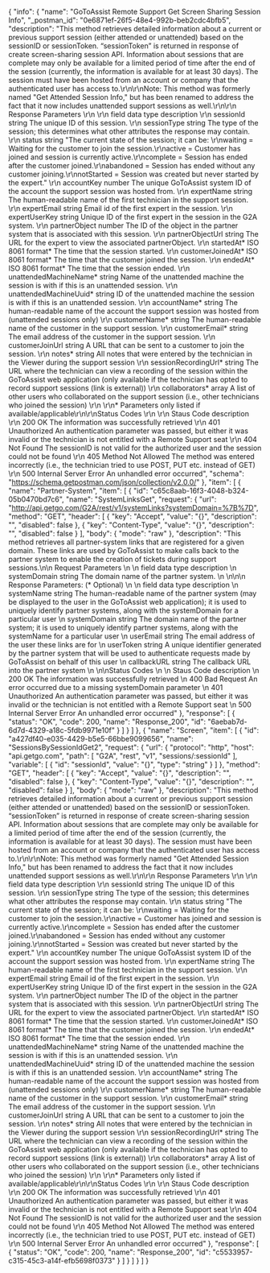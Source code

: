 {
  "info": {
    "name": "GoToAssist Remote Support Get Screen Sharing Session Info",
    "_postman_id": "0e6871ef-26f5-48e4-992b-beb2cdc4bfb5",
    "description": "This method retrieves detailed information about a current or previous support session (either attended or unattended) based on the sessionID or sessionToken. “sessionToken” is returned in response of create screen-sharing session API. Information about sessions that are complete may only be available for a limited period of time after the end of the session (currently, the information is available for at least 30 days). The session must have been hosted from an account or company that the authenticated user has access to.\r\n\r\nNote: This method was formerly named \"Get Attended Session Info,\" but has been renamed to address the fact that it now includes unattended support sessions as well.\r\n\r\n  Response Parameters                    \r\n                      \r\n    field        data type      description    \r\n    sessionId        string      The unique ID of this session.    \r\n    sessionType        string      The type of the session; this determines what other attributes the response may contain.    \r\n    status        string      \"The current state of the session; it can be: \r\nwaiting = Waiting for the customer to join the session.\r\nactive = Customer has joined and session is currently active.\r\ncomplete = Session has ended after the customer joined.\r\nabandoned = Session has ended without any customer joining.\r\nnotStarted = Session was created but never started by the expert.\"    \r\n    accountKey        number      The unique GoToAssist system ID of the account the support session was hosted from.    \r\n    expertName        string      The human-readable name of the first technician in the support session.    \r\n    expertEmail        string      Email id of the first expert in the session.    \r\n    expertUserKey        string      Unique ID of the first expert in the session in the G2A system.    \r\n    partnerObject        number      The ID of the object in the partner system that is associated with this session.    \r\n    partnerObjectUrl        string      The URL for the expert to view the associated partnerObject.    \r\n    startedAt*        ISO 8061 format*      The time that the session started.    \r\n    customerJoinedAt*        ISO 8061 format*      The time that the customer joined the session.    \r\n    endedAt*        ISO 8061 format*      The time that the session ended.    \r\n    unattendedMachineName*        string      Name of the unattended machine the session is with if this is an unattended session.    \r\n    unattendedMachineUuid*        string      ID of the unattended machine the session is with if this is an unattended session.    \r\n    accountName*        string      The human-readable name of the account the support session was hosted from (unattended sessions only)    \r\n    customerName*        string      The human-readable name of the customer in the support session.    \r\n    customerEmail*        string      The email address of the customer in the support session.    \r\n    customerJoinUrl        string      A URL that can be sent to a customer to join the session.    \r\n    notes*        string      All notes that were entered by the technician in the Viewer during the support session    \r\n    sessionRecordingUrl*        string      The URL where the technician can view a recording of the session within the GoToAssist web application (only available if the technician has opted to record support sessions (link is external))    \r\n    collaborators*        array      A list of other users who collaborated on the support session (i.e., other technicians who joined the session)    \r\n                      \r\n* Parameters only listed if available/applicable\r\n\r\nStatus Codes              \r\n              \r\n    Staus Code      description    \r\n    200 OK      The information was successfully retrieved    \r\n    401 Unauthorized      An authentication parameter was passed, but either it was invalid or the technician is not entitled with a Remote Support seat    \r\n    404 Not Found      The sessionID is not valid for the authorized user and the session could not be found    \r\n    405 Method Not Allowed      The method was entered incorrectly (i.e., the technician tried to use POST, PUT etc. instead of GET)    \r\n    500 Internal Server Error      An unhandled error occurred",
    "schema": "https://schema.getpostman.com/json/collection/v2.0.0/"
  },
  "item": [
    {
      "name": "Partner-System",
      "item": [
        {
          "id": "c65c8aab-16f3-4048-b324-05b0470bd7c6",
          "name": "SystemLinksGet",
          "request": {
            "url": "http://api.getgo.com/G2A/rest/v1/systemLinks?systemDomain=%7B%7D",
            "method": "GET",
            "header": [
              {
                "key": "Accept",
                "value": "{}",
                "description": "",
                "disabled": false
              },
              {
                "key": "Content-Type",
                "value": "{}",
                "description": "",
                "disabled": false
              }
            ],
            "body": {
              "mode": "raw"
            },
            "description": "This method retrieves all partner-system links that are registered for a given domain. These links are used by GoToAssist to make calls back to the partner system to enable the creation of tickets during support sessions.\n\n  Request Parameters                    \n                      \n    field        data type      description    \n    systemDomain        string      The domain name of the partner system.    \n                      \n\n\n  Response Parameters: (* Optional)                  \n                    \n    field      data type      description    \n    systemName      string      The human-readable name of the partner system (may be displayed to the user in the GoToAssist web application); it is used to uniquely identify partner systems, along with the systemDomain for a particular user    \n    systemDomain      string      The domain name of the partner system; it is used to uniquely identify partner systems, along with the systemName for a particular user    \n    userEmail      string      The email address of the user these links are for    \n    userToken      string      A unique identifier generated by the partner system that will be used to authenticate requests made by GoToAssist on behalf of this user    \n    callbackURL      string      The callback URL into the partner system    \n                    \n\nStatus Codes              \n              \n    Staus Code      description    \n    200 OK      The information was successfully retrieved    \n    400 Bad Request      An error occurred due to a missing systemDomain parameter    \n    401 Unauthorized      An authentication parameter was passed, but either it was invalid or the technician is not entitled with a Remote Support seat    \n    500 Internal Server Error      An unhandled error occurred"
          },
          "response": [
            {
              "status": "OK",
              "code": 200,
              "name": "Response_200",
              "id": "6aebab7d-6d7d-4329-a18c-5fdb9971e10f"
            }
          ]
        }
      ]
    },
    {
      "name": "Screen",
      "item": [
        {
          "id": "a427df40-e035-4429-b5e5-66bbe9099656",
          "name": "SessionsBySessionIdGet2",
          "request": {
            "url": {
              "protocol": "http",
              "host": "api.getgo.com",
              "path": [
                "G2A",
                "rest",
                "v1",
                "sessions/:sessionId"
              ],
              "variable": [
                {
                  "id": "sessionId",
                  "value": "{}",
                  "type": "string"
                }
              ]
            },
            "method": "GET",
            "header": [
              {
                "key": "Accept",
                "value": "{}",
                "description": "",
                "disabled": false
              },
              {
                "key": "Content-Type",
                "value": "{}",
                "description": "",
                "disabled": false
              }
            ],
            "body": {
              "mode": "raw"
            },
            "description": "This method retrieves detailed information about a current or previous support session (either attended or unattended) based on the sessionID or sessionToken. “sessionToken” is returned in response of create screen-sharing session API. Information about sessions that are complete may only be available for a limited period of time after the end of the session (currently, the information is available for at least 30 days). The session must have been hosted from an account or company that the authenticated user has access to.\r\n\r\nNote: This method was formerly named \"Get Attended Session Info,\" but has been renamed to address the fact that it now includes unattended support sessions as well.\r\n\r\n  Response Parameters                    \r\n                      \r\n    field        data type      description    \r\n    sessionId        string      The unique ID of this session.    \r\n    sessionType        string      The type of the session; this determines what other attributes the response may contain.    \r\n    status        string      \"The current state of the session; it can be: \r\nwaiting = Waiting for the customer to join the session.\r\nactive = Customer has joined and session is currently active.\r\ncomplete = Session has ended after the customer joined.\r\nabandoned = Session has ended without any customer joining.\r\nnotStarted = Session was created but never started by the expert.\"    \r\n    accountKey        number      The unique GoToAssist system ID of the account the support session was hosted from.    \r\n    expertName        string      The human-readable name of the first technician in the support session.    \r\n    expertEmail        string      Email id of the first expert in the session.    \r\n    expertUserKey        string      Unique ID of the first expert in the session in the G2A system.    \r\n    partnerObject        number      The ID of the object in the partner system that is associated with this session.    \r\n    partnerObjectUrl        string      The URL for the expert to view the associated partnerObject.    \r\n    startedAt*        ISO 8061 format*      The time that the session started.    \r\n    customerJoinedAt*        ISO 8061 format*      The time that the customer joined the session.    \r\n    endedAt*        ISO 8061 format*      The time that the session ended.    \r\n    unattendedMachineName*        string      Name of the unattended machine the session is with if this is an unattended session.    \r\n    unattendedMachineUuid*        string      ID of the unattended machine the session is with if this is an unattended session.    \r\n    accountName*        string      The human-readable name of the account the support session was hosted from (unattended sessions only)    \r\n    customerName*        string      The human-readable name of the customer in the support session.    \r\n    customerEmail*        string      The email address of the customer in the support session.    \r\n    customerJoinUrl        string      A URL that can be sent to a customer to join the session.    \r\n    notes*        string      All notes that were entered by the technician in the Viewer during the support session    \r\n    sessionRecordingUrl*        string      The URL where the technician can view a recording of the session within the GoToAssist web application (only available if the technician has opted to record support sessions (link is external))    \r\n    collaborators*        array      A list of other users who collaborated on the support session (i.e., other technicians who joined the session)    \r\n                      \r\n* Parameters only listed if available/applicable\r\n\r\nStatus Codes              \r\n              \r\n    Staus Code      description    \r\n    200 OK      The information was successfully retrieved    \r\n    401 Unauthorized      An authentication parameter was passed, but either it was invalid or the technician is not entitled with a Remote Support seat    \r\n    404 Not Found      The sessionID is not valid for the authorized user and the session could not be found    \r\n    405 Method Not Allowed      The method was entered incorrectly (i.e., the technician tried to use POST, PUT etc. instead of GET)    \r\n    500 Internal Server Error      An unhandled error occurred"
          },
          "response": [
            {
              "status": "OK",
              "code": 200,
              "name": "Response_200",
              "id": "c5533957-c315-45c3-a14f-efb5698f0373"
            }
          ]
        }
      ]
    }
  ]
}